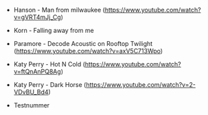 * Hanson - Man from milwaukee (https://www.youtube.com/watch?v=gVRT4mJj_Cg)
* Korn - Falling away from me

* Paramore - Decode Acoustic on Rooftop Twilight  (https://www.youtube.com/watch?v=axV5C713Wpo)
* Katy Perry - Hot N Cold (https://www.youtube.com/watch?v=ftQnAnPQ8Ag)
* Katy Perry - Dark Horse (https://www.youtube.com/watch?v=2-VDvBU_Bd4)

* Testnummer
